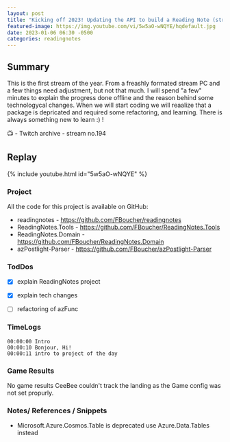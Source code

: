 ```yaml
---
layout: post
title: "Kicking off 2023! Updating the API to build a Reading Note (stream 194)"
featured-image: https://img.youtube.com/vi/5w5aO-wNQYE/hqdefault.jpg
date: 2023-01-06 06:30 -0500
categories: readingnotes
---
```


## Summary

This is the first stream of the year. From a freashly formated stream PC and a few things need adjustment, but not that much. I will spend "a few" minutes to explain the progress done offline and the reason behind some technologycal changes. When we will start coding we will reaalize that a package is depricated and required some refactoring, and learning. There is always something new to learn :) !

📺 - Twitch archive - stream no.194

## Replay

{% include youtube.html id="5w5aO-wNQYE" %}
<br/><!--more-->

### Project

All the code for this project is available on GitHub: 
- readingnotes - https://github.com/FBoucher/readingnotes
- ReadingNotes.Tools - https://github.com/FBoucher/ReadingNotes.Tools
- ReadingNotes.Domain - https://github.com/FBoucher/ReadingNotes.Domain
- azPostlight-Parser - https://github.com/FBoucher/azPostlight-Parser

### TodDos

- [X] explain ReadingNotes project
- [X] explain tech changes
- [ ] refactoring of azFunc


### TimeLogs

    00:00:00 Intro
    00:00:10 Bonjour, Hi!
    00:00:11 intro to project of the day

### Game Results

No game results CeeBee couldn't track the landing as the Game config was not set propurly. 

### Notes/ References / Snippets

- Microsoft.Azure.Cosmos.Table is deprecated use Azure.Data.Tables  instead

